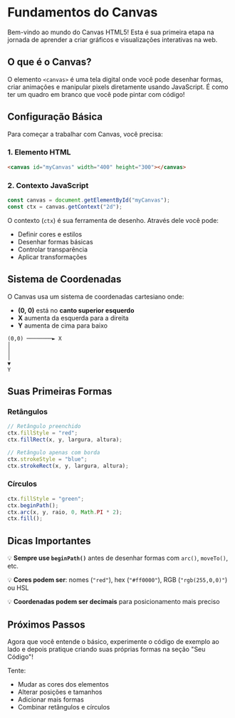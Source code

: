 # Fundamentos do Canvas

Bem-vindo ao mundo do Canvas HTML5! Esta é sua primeira etapa na jornada de aprender a criar gráficos e visualizações interativas na web.

## O que é o Canvas?

O elemento `<canvas>` é uma tela digital onde você pode desenhar formas, criar animações e manipular pixels diretamente usando JavaScript. É como ter um quadro em branco que você pode pintar com código!

## Configuração Básica

Para começar a trabalhar com Canvas, você precisa:

### 1. Elemento HTML
```html
<canvas id="myCanvas" width="400" height="300"></canvas>
```

### 2. Contexto JavaScript
```javascript
const canvas = document.getElementById("myCanvas");
const ctx = canvas.getContext("2d");
```

O contexto (`ctx`) é sua ferramenta de desenho. Através dele você pode:
- Definir cores e estilos
- Desenhar formas básicas
- Controlar transparência
- Aplicar transformações

## Sistema de Coordenadas

O Canvas usa um sistema de coordenadas cartesiano onde:
- **(0, 0)** está no **canto superior esquerdo**
- **X** aumenta da esquerda para a direita
- **Y** aumenta de cima para baixo

```
(0,0) ────────► X
│
│
│
▼
Y
```

## Suas Primeiras Formas

### Retângulos
```javascript
// Retângulo preenchido
ctx.fillStyle = "red";
ctx.fillRect(x, y, largura, altura);

// Retângulo apenas com borda
ctx.strokeStyle = "blue";
ctx.strokeRect(x, y, largura, altura);
```

### Círculos
```javascript
ctx.fillStyle = "green";
ctx.beginPath();
ctx.arc(x, y, raio, 0, Math.PI * 2);
ctx.fill();
```

## Dicas Importantes

💡 **Sempre use `beginPath()`** antes de desenhar formas com `arc()`, `moveTo()`, etc.

💡 **Cores podem ser**: nomes (`"red"`), hex (`"#ff0000"`), RGB (`"rgb(255,0,0)"`) ou HSL

💡 **Coordenadas podem ser decimais** para posicionamento mais preciso

## Próximos Passos

Agora que você entende o básico, experimente o código de exemplo ao lado e depois pratique criando suas próprias formas na seção "Seu Código"!

Tente:
- Mudar as cores dos elementos
- Alterar posições e tamanhos
- Adicionar mais formas
- Combinar retângulos e círculos
